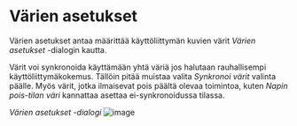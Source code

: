 # Värien asetukset

Värien asetukset antaa määrittää käyttöliittymän kuvien värit *Värien asetukset* -dialogin kautta.

Värit voi synkronoida käyttämään yhtä väriä jos halutaan rauhallisempi käyttöliittymäkokemus. Tällöin pitää muistaa valita *Synkronoi värit* valinta päälle. Myös värit, jotka ilmaisevat pois päältä olevaa toimintoa, kuten *Napin pois-tilan väri* kannattaa asettaa ei-synkronoidussa tilassa.


*Värien asetukset -dialogi*
![image](img/color_settings.png)